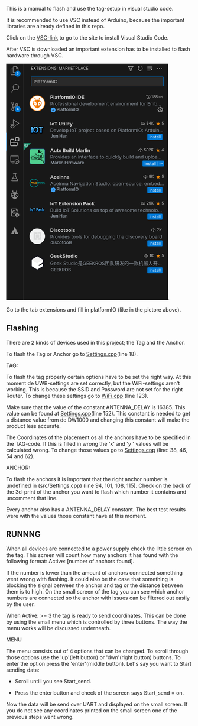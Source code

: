 This is a manual to flash and use the tag-setup in visual studio code.

It is recommended to use VSC instead of Arduino, because the important libraries are already defined in this repo.

Click on the [VSC-link](https://code.visualstudio.com/download) to go to the site to install Visual Studio Code.

After VSC is downloaded an important extension has to be installed to flash hardware through VSC. 

![Go to the tab extensions and fill in platformIO](PlatformExtension.png).

Go to the tab extensions and fill in platformIO (like in the pictore above).

Flashing
-
There are 2 kinds of devices used in this project; the Tag and the Anchor.

To flash the Tag or Anchor go to [Settings.cpp](src/Settings.cpp)(line 18).

TAG:

To flash the tag properly certain options have to be set the right way. At this moment de UWB-settings are set correctly, but the WiFi-settings aren't working. This is because the SSID and Password are not set for the right Router. To change these settings go to [WiFi.cpp](src/Wifi.cpp) (line 123).

Make sure that the value of the constant ANTENNA_DELAY is 16385. This value can be found at [Settings.cpp](src/Settings.cpp)(line 152). This constant is needed to get a distance value from de DW1000 and changing this constant will make the product less accurate.  

The Coordinates of the placement os all the anchors have to be specified in the TAG-code. If this is filled in wrong the 'x' and 'y ' values will be calculated wrong. To change those values go to [Settings.cpp](src/Settings.cpp) (line: 38, 46, 54 and 62).

ANCHOR:

To flash the anchors it is important that the right anchor number is undefined in (src/Settings.cpp) (line 94, 101, 108, 115). Check on the back of the 3d-print of the anchor you want to flash which number it contains and uncomment that line.

Every anchor also has a ANTENNA_DELAY constant. The best test results were with the values those constant have at this moment. 

RUNNNG
-
When all devices are connected to a power supply check the little screen on the tag. This screen will count how many anchors it has found with the following format: Active: [number of anchors found]. 

If the number is lower than the amount of anchors connected something went wrong with flashing. It could also be the case that something is blocking the signal between the anchor and tag or the distance between them is to high. On the small screen of the tag you can see which anchor numbers are connected so the anchor with issues can be filtered out easily by the user.

When Active: >= 3 the tag is ready to send coordinates. This can be done by using the small menu which is controlled by three buttons. The way the menu works will be discussed underneath.

MENU

The menu consists out of 4 options that can be changed. To scroll through those options use the 'up'(left button) or 'dwn'(right button) buttons. To enter the option press the 'enter'(middle button). Let's say you want to Start sending data:

- Scroll untill you see Start_send.

- Press the enter button and check of the screen says Start_send = on.

Now the data will be send over UART and displayed on the small screen. If you do not see any coordinates printed on the small screen one of the previous steps went wrong.

